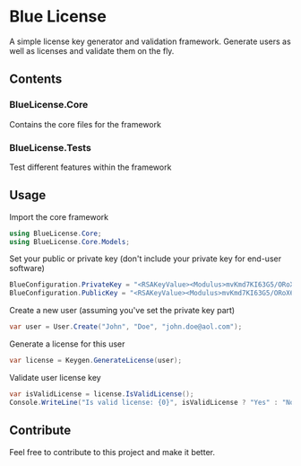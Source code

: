 # Blue License
A simple license key generator and validation framework. Generate users as well as licenses and validate them on the fly.

## Contents
### BlueLicense.Core
Contains the core files for the framework

### BlueLicense.Tests
Test different features within the framework

## Usage
Import the core framework
```c#
using BlueLicense.Core;
using BlueLicense.Core.Models;
```

Set your public or private key (don't include your private key for end-user software)
```c#
BlueConfiguration.PrivateKey = "<RSAKeyValue><Modulus>mvKmd7KI63G5/ORoX6wJ0wGi3eWAeOQtGRo3qqDLVkLGUsVH+s4N2WiSRUjgw0YowWl3zzFhK+QB+R4rg9g1LgPL8KLlcduKX967XI0Ik4aUYNWrmYTkcD7s0AdTqbuMh1Tg6N2MbN2L9keN5EZ9hJ6WdwfDbse59uWA2BltdjE=</Modulus><Exponent>AQAB</Exponent><P>wqFGBWFtPaw1RLHS5KHGVt6BpzS3avCHUitqf0ZAsComosE4uuxhZzzH1JtYriqQ9HJMrPLJm4GX356hhI9pKw==</P><Q>y84yNBHGf8E3OXN/X6Po0Or2LlMKphTMFpL6N7n48ceSq0WQgT+KCX0RfpT6Wj3oG6j1Jqmvq1YQzdpJLTX4Ew==</Q><DP>oAg5ae0tBJvXhO9uR73ZNs5n7xNCiXTS37aBL7uVLwTJleOogNIiWN+6M8+0AClR3R0qfL55FRtexGlLx5Kf1w==</DP><DQ>CVt5QJzEUV9Mqs2bvodnDBiNnwjfB0sTJ8ItzNs0C93O5SA3h0ekjdT5Naefav9GpeZ3AwRtdV9pPBpWm8XLkw==</DQ><InverseQ>JtSeD/slFy+orgNlAgS2x07HnEkF659H7KhCKsdfjITmS2pOOOwR9QX3/Gw6jrYZHGTdLMwbo1JiVyxGa8bsng==</InverseQ><D>iViFTpym2WyZnB0ql4N7wdo1b9O7KW24vAONTGXzV6cg/MV6pEp55DjZTyjmcrGB9s9yL+ppY+pcBWJE2D2SBLKTIPj3FzDCIMmAteUBPET6P8ar/pLrNjh0NROioj9QBUf1mQwG6zJ2nMvPFKufI/tMI0DzN7Li5sqr3DiBuPE=</D></RSAKeyValue>";
BlueConfiguration.PublicKey = "<RSAKeyValue><Modulus>mvKmd7KI63G5/ORoX6wJ0wGi3eWAeOQtGRo3qqDLVkLGUsVH+s4N2WiSRUjgw0YowWl3zzFhK+QB+R4rg9g1LgPL8KLlcduKX967XI0Ik4aUYNWrmYTkcD7s0AdTqbuMh1Tg6N2MbN2L9keN5EZ9hJ6WdwfDbse59uWA2BltdjE=</Modulus><Exponent>AQAB</Exponent></RSAKeyValue>";
```

Create a new user (assuming you've set the private key part)
```c#
var user = User.Create("John", "Doe", "john.doe@aol.com");
```

Generate a license for this user
```c#
var license = Keygen.GenerateLicense(user);
```

Validate user license key
```c#
var isValidLicense = license.IsValidLicense();
Console.WriteLine("Is valid license: {0}", isValidLicense ? "Yes" : "No");
```

## Contribute
Feel free to contribute to this project and make it better.